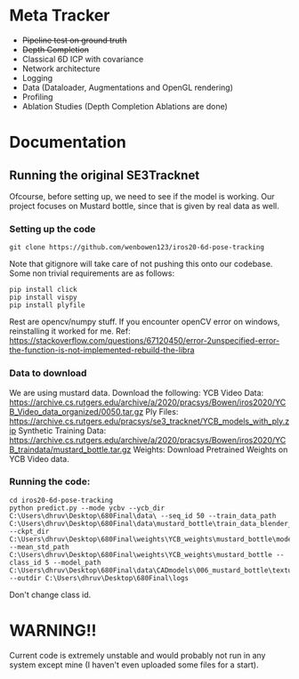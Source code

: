 # Meta Tracker

- ~~Pipeline test on ground truth~~
- ~~Depth Completion~~
- Classical 6D ICP with covariance
- Network architecture
- Logging
- Data (Dataloader, Augmentations and OpenGL rendering)
- Profiling
- Ablation Studies (Depth Completion Ablations are done)

# Documentation

## Running the original SE3Tracknet  
Ofcourse, before setting up, we need to see if the model is working. Our project focuses on Mustard bottle, since that is given by real data as well. 
### Setting up the code
```
git clone https://github.com/wenbowen123/iros20-6d-pose-tracking
```
Note that gitignore will take care of not pushing this onto our codebase. Some non trivial requirements are as follows:
```
pip install click
pip install vispy
pip install plyfile
```
Rest are opencv/numpy stuff. If you encounter openCV error on windows, reinstalling it worked for me. 
Ref: https://stackoverflow.com/questions/67120450/error-2unspecified-error-the-function-is-not-implemented-rebuild-the-libra
### Data to download
We are using mustard data. Download the following:
YCB Video Data: https://archive.cs.rutgers.edu/archive/a/2020/pracsys/Bowen/iros2020/YCB_Video_data_organized/0050.tar.gz
Ply Files: https://archive.cs.rutgers.edu/pracsys/se3_tracknet/YCB_models_with_ply.zip
Synthetic Training Data: https://archive.cs.rutgers.edu/archive/a/2020/pracsys/Bowen/iros2020/YCB_traindata/mustard_bottle.tar.gz
Weights: Download Pretrained Weights on YCB Video data.

### Running the code:
```
cd iros20-6d-pose-tracking
python predict.py --mode ycbv --ycb_dir C:\Users\dhruv\Desktop\680Final\data\ --seq_id 50 --train_data_path C:\Users\dhruv\Desktop\680Final\data\mustard_bottle\train_data_blender_DR --ckpt_dir C:\Users\dhruv\Desktop\680Final\weights\YCB_weights\mustard_bottle\model_epoch150.pth.tar --mean_std_path C:\Users\dhruv\Desktop\680Final\weights\YCB_weights\mustard_bottle --class_id 5 --model_path C:\Users\dhruv\Desktop\680Final\data\CADmodels\006_mustard_bottle\textured.ply --outdir C:\Users\dhruv\Desktop\680Final\logs
```
Don't change class id. 


# WARNING!!
Current code is extremely unstable and would probably not run in any system except mine (I haven't even uploaded some files for a start). 